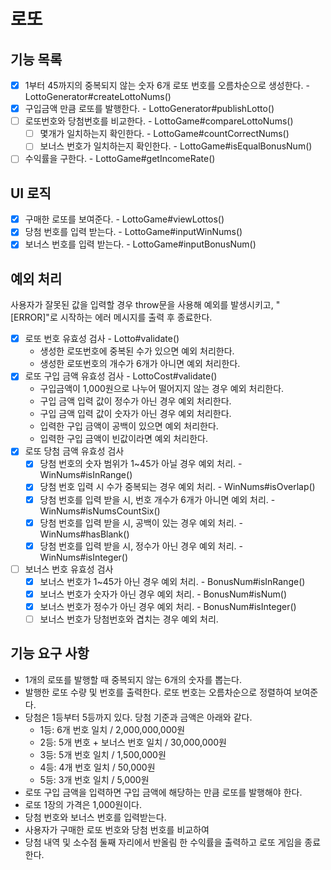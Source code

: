 # 로또

## 기능 목록

- [x] 1부터 45까지의 중복되지 않는 숫자 6개 로또 번호를 오름차순으로 생성한다. - LottoGenerator#createLottoNums()
- [x] 구입금액 만큼 로또를 발행한다. - LottoGenerator#publishLotto()
- [ ] 로또번호와 당첨번호를 비교한다. - LottoGame#compareLottoNums()
  - [ ] 몇개가 일치하는지 확인한다. - LottoGame#countCorrectNums() 
  - [ ] 보너스 번호가 일치하는지 확인한다. - LottoGame#isEqualBonusNum()
- [ ] 수익률을 구한다. - LottoGame#getIncomeRate()

## UI 로직

- [x] 구매한 로또를 보여준다. - LottoGame#viewLottos()
- [x] 당첨 번호를 입력 받는다. - LottoGame#inputWinNums()
- [x] 보너스 번호를 입력 받는다. - LottoGame#inputBonusNum()

## 예외 처리

사용자가 잘못된 값을 입력할 경우 throw문을 사용해 예외를 발생시키고, "[ERROR]"로 시작하는 에러 메시지를 출력 후 종료한다.

- [x] 로또 번호 유효성 검사 - Lotto#validate() 
  - 생성한 로또번호에 중복된 수가 있으면 예외 처리한다.
  - 생성한 로또번호의 개수가 6개가 아니면 예외 처리한다.
- [x] 로또 구입 금액 유효성 검사 - LottoCost#validate()
  - 구입금액이 1,000원으로 나누어 떨어지지 않는 경우 예외 처리한다.
  - 구입 금액 입력 값이 정수가 아닌 경우 예외 처리한다.
  - 구입 금액 입력 값이 숫자가 아닌 경우 예외 처리한다.
  - 입력한 구입 금액이 공백이 있으면 예외 처리한다.
  - 입력한 구입 금액이 빈값이라면 예외 처리한다.
- [x] 로또 당첨 금액 유효성 검사
  - [x] 당첨 번호의 숫자 범위가 1~45가 아닐 경우 예외 처리. - WinNums#isInRange()
  - [x] 당첨 번호 입력 시 수가 중복되는 경우 예외 처리. - WinNums#isOverlap()
  - [x] 당첨 번호를 입력 받을 시, 번호 개수가 6개가 아니면 예외 처리. - WinNums#isNumsCountSix()
  - [x] 당첨 번호를 입력 받을 시, 공백이 있는 경우 예외 처리. - WinNums#hasBlank()
  - [x] 당첨 번호를 입력 받을 시, 정수가 아닌 경우 예외 처리. - WinNums#isInteger()
- [ ] 보너스 번호 유효성 검사
  - [x] 보너스 번호가 1~45가 아닌 경우 예외 처리. - BonusNum#isInRange()
  - [x] 보너스 번호가 숫자가 아닌 경우 예외 처리. - BonusNum#isNum()
  - [x] 보너스 번호가 정수가 아닌 경우 예외 처리. - BonusNum#isInteger()
  - [ ] 보너스 번호가 당첨번호와 겹치는 경우 예외 처리.

## 기능 요구 사항

- 1개의 로또를 발행할 때 중복되지 않는 6개의 숫자를 뽑는다.
- 발행한 로또 수량 및 번호를 출력한다. 로또 번호는 오름차순으로 정렬하여 보여준다.
- 당첨은 1등부터 5등까지 있다. 당첨 기준과 금액은 아래와 같다.
  - 1등: 6개 번호 일치 / 2,000,000,000원
  - 2등: 5개 번호 + 보너스 번호 일치 / 30,000,000원
  - 3등: 5개 번호 일치 / 1,500,000원
  - 4등: 4개 번호 일치 / 50,000원
  - 5등: 3개 번호 일치 / 5,000원
- 로또 구입 금액을 입력하면 구입 금액에 해당하는 만큼 로또를 발행해야 한다.
- 로또 1장의 가격은 1,000원이다.
- 당첨 번호와 보너스 번호를 입력받는다.
- 사용자가 구매한 로또 번호와 당첨 번호를 비교하여 
- 당첨 내역 및 소수점 둘째 자리에서 반올림 한 수익률을 출력하고 로또 게임을 종료한다.